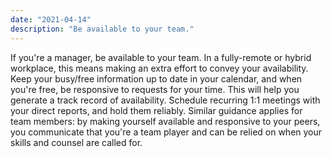 ```yaml
---
date: "2021-04-14"
description: "Be available to your team."
---
```


If you're a manager, be available to your team. In a fully-remote or hybrid workplace, this means making an extra effort to convey your availability. Keep your busy/free information up to date in your calendar, and when you're free, be responsive to requests for your time. This will help you generate a track record of availability. Schedule recurring 1:1 meetings with your direct reports, and hold them reliably. Similar guidance applies for team members: by making yourself available and responsive to your peers, you communicate that you're a team player and can be relied on when your skills and counsel are called for.